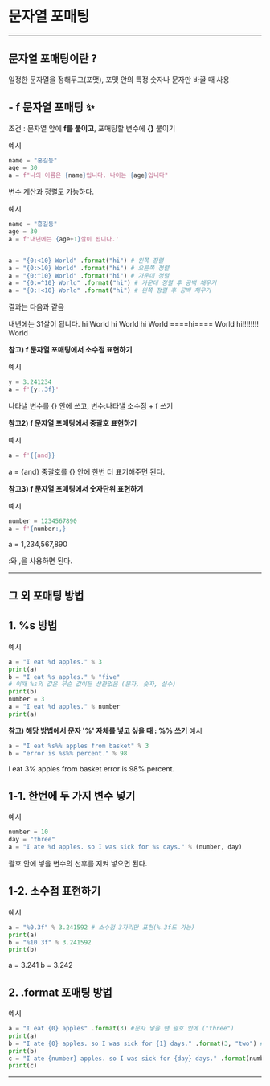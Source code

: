# 문자열 포매팅
---

## 문자열 포매팅이란 ?
일정한 문자열을 정해두고(포맷), 포맷 안의 특정 숫자나 문자만 바꿀 때 사용

## - f 문자열 포매팅 ✨
조건 : 문자열 앞에 **f를 붙이고**, 포매팅할 변수에  **{}** 붙이기

예시
```python
name = "홍길동"
age = 30
a = f"나의 이름은 {name}입니다. 나이는 {age}입니다"
```

변수 계산과 정렬도 가능하다.

예시
```python
name = "홍길동"
age = 30
a = f'내년에는 {age+1}살이 됩니다.'


a = "{0:<10} World" .format("hi") # 왼쪽 정렬
a = "{0:>10} World" .format("hi") # 오른쪽 정렬
a = "{0:^10} World" .format("hi") # 가운데 정렬
a = "{0:=^10} World" .format("hi") # 가운데 정렬 후 공백 채우기
a = "{0:!<10} World" .format("hi") # 왼쪽 정렬 후 공백 채우기
```

결과는 다음과 같음

내년에는 31살이 됩니다.
hi         World
        hi World
    hi     World
====hi==== World
hi!!!!!!!! World

**참고) f 문자열 포매팅에서 소수점 표현하기**

예시
```python
y = 3.241234
a = f'{y:.3f}'
```
나타낼 변수를 {} 안에 쓰고, 변수:나타낼 소수점 + f 쓰기

**참고2) f 문자열 포매팅에서 중괄호 표현하기**

예시
```python
a = f'{{and}}
```
a = {and}
중괄호를 {} 안에 한번 더 표기해주면 된다. 

**참고3) f 문자열 포매팅에서 숫자단위 표현하기**

예시
```python
number = 1234567890
a = f'{number:,}
```
a = 1,234,567,890

:와 ,을 사용하면 된다.

---

## 그 외 포매팅 방법

## 1. %s 방법

예시
```python
a = "I eat %d apples." % 3
print(a)
b = "I eat %s apples." % "five" 
# 이때 %s의 값은 무슨 값이든 상관없음 (문자, 숫자, 실수)
print(b)
number = 3
a = "I eat %d apples." % number
print(a)
```
**참고) 해당 방법에서 문자 '%' 자체를 넣고 싶을 때 : %% 쓰기**
예시
```python
a = "I eat %s%% apples from basket" % 3
b = "error is %s%% percent." % 98
```
I eat 3% apples from basket
error is 98% percent.

## 1-1. 한번에 두 가지 변수 넣기

예시
```python
number = 10
day = "three"
a = "I ate %d apples. so I was sick for %s days." % (number, day)
```

괄호 안에 넣을 변수의 선후를 지켜 넣으면 된다.

## 1-2. 소수점 표현하기

예시
```python
a = "%0.3f" % 3.241592 # 소수점 3자리만 표현(%.3f도 가능)
print(a)
b = "%10.3f" % 3.241592
print(b)
```
a = 3.241
b =      3.242

## 2. .format 포매팅 방법

예시
```python
a = "I eat {0} apples" .format(3) #문자 넣을 땐 괄호 안에 ("three")
print(a)
b = "I ate {0} apples. so I was sick for {1} days." .format(3, "two") # 인덱스 {0},{1} 자리 확인
print(b)
c = "I ate {number} apples. so I was sick for {day} days." .format(number=3, day = "two")
print(c)
```

---


